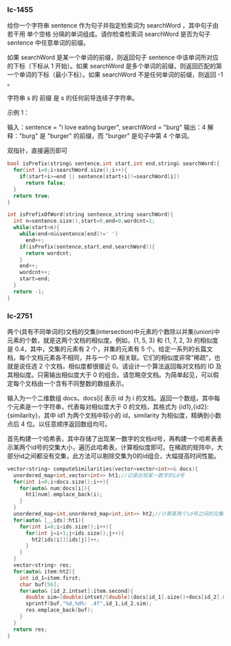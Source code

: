 ### lc-1455

给你一个字符串 sentence 作为句子并指定检索词为 searchWord ，其中句子由若干用 单个空格 分隔的单词组成。请你检查检索词 searchWord 是否为句子 sentence 中任意单词的前缀。

如果 searchWord 是某一个单词的前缀，则返回句子 sentence 中该单词所对应的下标（下标从 1 开始）。如果 searchWord 是多个单词的前缀，则返回匹配的第一个单词的下标（最小下标）。如果 searchWord 不是任何单词的前缀，则返回 -1 。

字符串 s 的 前缀 是 s 的任何前导连续子字符串。

 

示例 1：

输入：sentence = "i love eating burger", searchWord = "burg"
输出：4
解释："burg" 是 "burger" 的前缀，而 "burger" 是句子中第 4 个单词。



双指针，直接遍历即可

```c++
bool isPrefix(string& sentence,int start,int end,string& searchWord){
  for(int i=0;i<searchWord.size();i++){
    if(start+i>=end || sentence[start+i]!=searchWord[i])
      return false;
  }
  return true;
}

int isPrefixOfWord(string sentence,string searchWord){
  int n=sentence.size(),start=0,end=0,wordcnt=1;
  while(start<n){
    while(end<n&&sentence[end]!=' ')
      end++;
    if(isPrefix(sentence,start,end,searchWord)){
      return wordcnt;
    }
    end++;
    wordcnt++;
    start=end;
  }
  return -1;
}
```



### lc-2751

两个(具有不同单词的)文档的交集(intersection)中元素的个数除以并集(union)中元素的个数，就是这两个文档的相似度。例如，{1, 5, 3} 和 {1, 7, 2, 3} 的相似度是 0.4，其中，交集的元素有 2 个，并集的元素有 5 个。给定一系列的长篇文档，每个文档元素各不相同，并与一个 ID 相关联。它们的相似度非常“稀疏”，也就是说任选 2 个文档，相似度都很接近 0。请设计一个算法返回每对文档的 ID 及其相似度。只需输出相似度大于 0 的组合。请忽略空文档。为简单起见，可以假定每个文档由一个含有不同整数的数组表示。

输入为一个二维数组 docs，docs[i] 表示 id 为 i 的文档。返回一个数组，其中每个元素是一个字符串，代表每对相似度大于 0 的文档，其格式为 {id1},{id2}: {similarity}，其中 id1 为两个文档中较小的 id，similarity 为相似度，精确到小数点后 4 位。以任意顺序返回数组均可。



首先构建一个哈希表，其中存储了出现某一数字的文档id号，再构建一个哈希表表示某两个id号的交集大小，遍历此哈希表，计算相似度即可。在稀疏的矩阵中，大部分id之间都没有交集，此方法可以剔除交集为0的id组合，大幅提高时间性能。



```c++
vector<string> computeSimilarities(vector<vector<int>>& docs){
  unordered_map<int,vector<int>> ht1;//记录出现某一数字的id号
  for(int i=0;i<docs.size();i++){
    for(auto& num:docs[i]){
      ht1[num].emplace_back(i);
    }
  }
  unordered_map<int,unordered_map<int,int>> ht2;//计算某两个id号之间的交集大小
  for(auto& [_,ids]:ht1){
    for(int i=0;i<ids.size();i++){
      for(int j=i+1;j<ids.size();j++){
        ht2[ids[i]][ids[j]]++;
      }
    }
  }
  vector<string> res;
  for(auto& item:ht2){
    int id_1=item.first;
    char buf[56];
    for(auto& [id_2,intset]:item.second){
      double sim=(double)intset/(double)(docs[id_1].size()+docs[id_2].size()-intset);
      sprintf(buf,"%d,%d%: .4f",id_1,id_2,sim);
      res.emplace_back(buf);
    }
  }
  return res;
}
```

